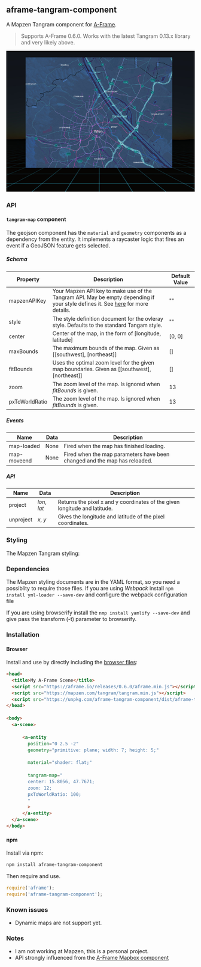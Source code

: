 ## aframe-tangram-component

A Mapzen Tangram component for [A-Frame](https://aframe.io).

> Supports A-Frame 0.6.0.
> Works with the latest Tangram 0.13.x library and very likely above.

![Example](doc/example.jpg)

### API

#### `tangram-map` component

The geojson component has the `material` and `geometry` components as a dependency from the entity. It implements a raycaster logic that fires an event if a GeoJSON feature gets selected.

##### Schema
| Property | Description | Default Value |
| -------- | ----------- | ------------- |
| mapzenAPIKey | Your Mapzen API key to make use of the Tangram API. May be empty depending if your style defines it. See [here](https://mapzen.com/documentation/overview/api-keys) for more details. | "" |
| style | The style definition document for the ovleray style. Defaults to the standard Tangam style. | "" |
| center | Center of the map, in the form of [longitude, latitude] | [0, 0] |
| maxBounds | The maximum bounds of the map. Given as [[southwest], [northeast]] | [] |
| fitBounds | Uses the optimal zoom level for the given map boundaries. Given as [[southwest], [northeast]] | [] |
| zoom | The zoom level of the map. Is ignored when _fitBounds_ is given. | 13 |
| pxToWorldRatio | The zoom level of the map. Is ignored when _fitBounds_ is given. | 13 |

##### Events
| Name | Data | Description |
| -------- | ----------- | ------------- |
| map-loaded | None| Fired when the map has finished loading. |
| map-moveend | None | Fired when the map parameters have been changed and the map has reloaded. |

##### API
| Name | Data | Description |
| -------- | ----------- | ------------- |
| project | _lon_, _lat_| Returns the pixel x and y coordinates of the given longitude and latitude. |
| unproject | _x_, _y_| Gives the longitude and latitude of the pixel coordinates. |

### Styling
The Mapzen Tangram styling:

### Dependencies
The Mapzen styling documents are in the YAML format, so you need a possiblity to require those files.
If you are using _Webpack_ install
`npm install yml-loader --save-dev` 
and configure the webpack configuration file

If you are using browserify install the
`nmp install yamlify --save-dev` 
and give pass the transform (-t) parameter to browserify.

### Installation

#### Browser

Install and use by directly including the [browser files](dist):

```html
<head>
  <title>My A-Frame Scene</title>
  <script src="https://aframe.io/releases/0.6.0/aframe.min.js"></script>
  <script src="https://mapzen.com/tangram/tangram.min.js"></script>
  <script src="https://unpkg.com/aframe-tangram-component/dist/aframe-tangram-component.min.js"></script>
</head>

<body>
  <a-scene>

      <a-entity 
        position="0 2.5 -2"
        geometry="primitive: plane; width: 7; height: 5;"
        
        material="shader: flat;"

        tangram-map="
        center: 15.8056, 47.7671;
        zoom: 12;
        pxToWorldRatio: 100;
        "
        >
      </a-entity>
  </a-scene>
</body>
```

<!-- If component is accepted to the Registry, uncomment this. -->
<!--
Or with [angle](https://npmjs.com/package/angle/), you can install the proper
version of the component straight into your HTML file, respective to your
version of A-Frame:

```sh
angle install aframe-geojson-component
```
-->

#### npm

Install via npm:

```bash
npm install aframe-tangram-component
```

Then require and use.

```js
require('aframe');
require('aframe-tangram-component');
```

### Known issues
* Dynamic maps are not support yet.

### Notes
* I am not working at Mapzen, this is a personal project.
* API strongly influenced from the [A-Frame Mapbox component](https://github.com/jesstelford/aframe-map)

